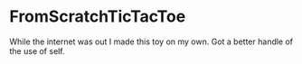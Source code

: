 # FromScratchTicTacToe
While the internet was out I made this toy on my own. Got a better handle of the use of self.
